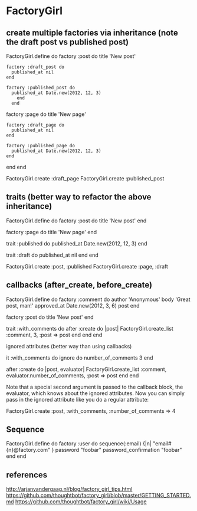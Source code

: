 FactoryGirl
===========

create multiple factories via inheritance (note the draft post vs
published post)
----------------------------------------------------------------
FactoryGirl.define do
  factory :post do
    title 'New post'

    factory :draft_post do
      published_at nil
    end

    factory :published_post do
      published_at Date.new(2012, 12, 3)
        end
      end

  factory :page do
    title 'New page'
 
    factory :draft_page do
      published_at nil
    end

    factory :published_page do
      published_at Date.new(2012, 12, 3)
    end
  end
end

FactoryGirl.create :draft_page
FactoryGirl.create :published_post

traits (better way to refactor the above inheritance)
------------------------------------------------------

FactoryGirl.define do
  factory :post do
    title 'New post'
  end

  factory :page do
    title 'New page'
  end

  trait :published do
    published_at Date.new(2012, 12, 3)
  end

  trait :draft do
    published_at nil
  end
end

FactoryGirl.create :post, :published
FactoryGirl.create :page, :draft

callbacks (after_create, before_create)
---------------------------------------
FactoryGirl.define do
  factory :comment do
    author 'Anonymous'
    body 'Great post, man!'
    approved_at Date.new(2012, 3, 6)
    post
  end

  factory :post do
    title 'New post'
  end

  trait :with_comments do
    after :create do |post|
      FactoryGirl.create_list :comment, 3, :post => post
    end
  end
end

ignored attributes (better way than using callbacks)

it :with_comments do
  ignore do
    number_of_comments 3
  end
  
  after :create do |post, evaluator|
    FactoryGirl.create_list :comment, evaluator.number_of_comments,
:post => post
  end
end

Note that a special second argument is passed to the callback block, the evaluator, which knows about the ignored attributes. Now you can simply pass in the ignored attribute like you do a regular attribute:

FactoryGirl.create :post, :with_comments, :number_of_comments => 4

Sequence
--------
FactoryGirl.define do
  factory :user do
    sequence(:email) {|n| "email#{n}@factory.com" }
    password "foobar"
    password_confirmation "foobar"
  end
end


references
----------
http://arjanvandergaag.nl/blog/factory_girl_tips.html
https://github.com/thoughtbot/factory_girl/blob/master/GETTING_STARTED.md
https://github.com/thoughtbot/factory_girl/wiki/Usage
